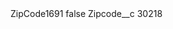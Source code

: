 <?xml version="1.0" encoding="UTF-8"?>
<CustomMetadata xmlns="http://soap.sforce.com/2006/04/metadata" xmlns:xsi="http://www.w3.org/2001/XMLSchema-instance" xmlns:xsd="http://www.w3.org/2001/XMLSchema">
    <label>ZipCode1691</label>
    <protected>false</protected>
    <values>
        <field>Zipcode__c</field>
        <value xsi:type="xsd:string">30218</value>
    </values>
</CustomMetadata>
